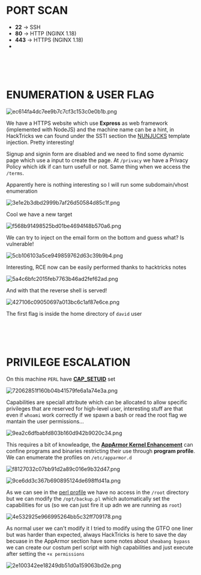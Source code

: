 # PORT SCAN
* **22** &#8594; SSH
* **80** &#8594; HTTP (NGINX 1.18)
* **443** &#8594; HTTPS (NGINX 1.18)
* 
<br><br><br>

# ENUMERATION & USER FLAG

![ec614fa4dc7ee9b7c7cf3c153c0e0b1b.png](img/ec614fa4dc7ee9b7c7cf3c153c0e0b1b.png)

We have a HTTPS website which use **Express** as web framework (implemented with NodeJS) and the machine name can be a hint, in HackTricks we can found under the SSTI section the [NUNJUCKS](https://book.hacktricks.xyz/pentesting-web/ssti-server-side-template-injection#nunjucks) template injection. Pretty interesting! 

Signup and signin form are disabled and we need to find some dynamic page which use a input to create the page. At `/privacy` we have a Privacy Policy which idk if can turn usefull or not. Same thing when we access the `/terms`.

Apparently here is nothing interesting so I will run some subdomain/vhost enumeration

![3e1e2b3dbd2999b7af26d50584d85c1f.png](img/3e1e2b3dbd2999b7af26d50584d85c1f.png)

Cool we have a new target

![f568b91498525bd01be4694f48b570a6.png](img/f568b91498525bd01be4694f48b570a6.png)

We can try to inject on the email form on the bottom and guess what? Is vulnerable!

![5cb106103a5ce949859762d63c39b9b4.png](img/5cb106103a5ce949859762d63c39b9b4.png)

Interesting, RCE now can be easily performed thanks to hacktricks notes

![5a4c6bfc2015feb7763b46ad2fef62ad.png](img/5a4c6bfc2015feb7763b46ad2fef62ad.png)

And with that the reverse shell is served!

![427106c09050697a013bc6c1af87e6ce.png](img/427106c09050697a013bc6c1af87e6ce.png)

The first flag is inside the home directory of `david` user

<br><br><br>

# PRIVILEGE ESCALATION
On this machine `PERL` have **<u>CAP_SETUID</u>** set

![72062851f160b04b41579fe6a1a74e3a.png](img/72062851f160b04b41579fe6a1a74e3a.png)

Capabilities are speciall attribute which can be allocated to allow specific privileges that are reserved for high-level user, interesting stuff are that even if `whoami` work correctly if we spawn a bash or read the root flag we mantain the user permissions...

![9ea2c6dfbabfd803b160d942b9020c34.png](img/9ea2c6dfbabfd803b160d942b9020c34.png)

This requires a bit of knowleadge, the **<u>AppArmor Kernel Enhancement</u>** can confine programs and binaries restricting their use through **program profile**. We can enumerate the profiles on `/etc/apparmor.d`

![f8127032c07bb91d2a89c016e9b32d47.png](img/f8127032c07bb91d2a89c016e9b32d47.png)

![9ce6dd3c367b690895124de698ffd41a.png](img/9ce6dd3c367b690895124de698ffd41a.png)

As we can see in the <u>perl profile</u> we have no access in the `/root` directory but we can modify the `/opt/backup.pl` which automatically set the capabilities for us (so we can just fire it up adn we are running as `root`)

![4e532925e966995264bb5c32ff709178.png](img/4e532925e966995264bb5c32ff709178.png)

As normal user we can't modify it I tried to modify using the GTFO one liner but was harder than expected, always HackTricks is here to save the day becuase in the AppArmor section have some notes about `sheabang bypass` we can create our costum perl script with high capabilities and just execute after setting the `+x permissions`

![2e100342ee18249db51d0a159063bd2e.png](img/2e100342ee18249db51d0a159063bd2e.png)
